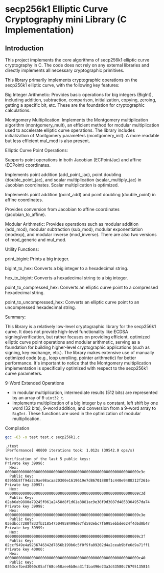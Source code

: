 # secp256k1 Elliptic Curve Cryptography mini Library (C Implementation)

## Introduction

This project implements the core algorithms of secp256k1 elliptic curve cryptography in C.  The code does not rely on any external libraries and directly implements all necessary cryptographic primitives.

This library primarily implements cryptographic operations on the secp256k1 elliptic curve, with the following key features:

Big Integer Arithmetic: Provides basic operations for big integers (BigInt), including addition, subtraction, comparison, initialization, copying, zeroing, getting a specific bit, etc. These are the foundation for cryptographic calculations.

Montgomery Multiplication: Implements the Montgomery multiplication algorithm (montgomery_mult), an efficient method for modular multiplication used to accelerate elliptic curve operations. The library includes initialization of Montgomery parameters (montgomery_init). A more readable but less efficient mul_mod is also present.

Elliptic Curve Point Operations:

Supports point operations in both Jacobian (ECPointJac) and affine (ECPoint) coordinates.

Implements point addition (add_point_jac), point doubling (double_point_jac), and scalar multiplication (scalar_multiply_jac) in Jacobian coordinates. Scalar multiplication is optimized.

Implements point addition (point_add) and point doubling (double_point) in affine coordinates.

Provides conversion from Jacobian to affine coordinates (jacobian_to_affine).

Modular Arithmetic: Provides operations such as modular addition (add_mod), modular subtraction (sub_mod), modular exponentiation (modexp), and modular inverse (mod_inverse). There are also two versions of mod_generic and mul_mod.

Utility Functions:

print_bigint: Prints a big integer.

bigint_to_hex: Converts a big integer to a hexadecimal string.

hex_to_bigint: Converts a hexadecimal string to a big integer.

point_to_compressed_hex: Converts an elliptic curve point to a compressed hexadecimal string.

point_to_uncompressed_hex: Converts an elliptic curve point to an uncompressed hexadecimal string.

Summary:

This library is a relatively low-level cryptographic library for the secp256k1 curve. It does not provide high-level functionality like ECDSA signing/verification, but rather focuses on providing efficient, optimized elliptic curve point operations and modular arithmetic, serving as a foundation for building higher-level cryptographic applications (such as signing, key exchange, etc.). The library makes extensive use of manually optimized code (e.g., loop unrolling, pointer arithmetic) for better performance. It's important to notice that the Montgomery multiplication implementation is specifically optimized with respect to the secp256k1 curve parameters.

9-Word Extended Operations

- In modular multiplication, intermediate results (512 bits) are represented by an array of 9 `uint32_t`.
- Implements multiplication of a big integer by a constant, left shift by one word (32 bits), 9-word addition, and conversion from a 9-word array to `BigInt`. These functions are used in the optimization of modular multiplication.

Compilation

```bash
gcc -O3 -o test test.c secp256k1.c
```
```
./test
[Performance] 40000 iterations took: 1.012s (39542.0 ops/s)

Verification of the last 5 public keys:
Private key 39996:
  Hex: 0000000000000000000000000000000000000000000000000000000000009c3c
  Public Key: 03955b8ff94a2c9ae98acaa20300e1619619e7d86701888f1c440e9488212f261e
Private key 39997:
  Hex: 0000000000000000000000000000000000000000000000000000000000009c3d
  Public Key: 02ab6ab9880a79245f061a2458d8f1d61a3881ac9e38f9d3087d4853304957da74
Private key 39998:
  Hex: 0000000000000000000000000000000000000000000000000000000000009c3e
  Public Key: 03edbcc7280f833fb218547504958499de7fd593ebc7f6995ebbde624f4d6d0b47
Private key 39999:
  Hex: 0000000000000000000000000000000000000000000000000000000000009c3f
  Public Key: 02ccf949e4a9236746342d7856b199b6c5f0f9fa09202d4a2ceab9bfe6d9a71ff1
Private key 40000:
  Hex: 0000000000000000000000000000000000000000000000000000000000009c40
  Public Key: 0363cefbed3060c05aff68ce50aee6b8ea31f1ba496e23a3d43580c76795135814

```
